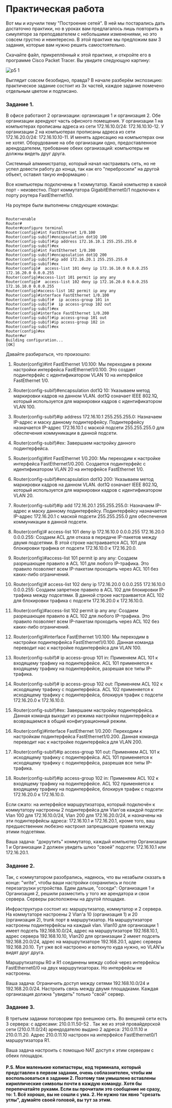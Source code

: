 # Практическая работа

Вот мы и изучили тему "Построение сетей". В ней мы постарались дать достаточно практики, но в уроках вам предлагалось лишь повторить в симуляторе за преподавателем с небольшими изменениями, но это совсем грустно и неинтересно. В этой практике мы предложим вам 3 задания, которые вам нужно решить самостоятельно.

Скачайте файл, прикреплённый к этой практике, и откройте его в программе Cisco Packet Tracer. Вы увидите следующую картину:


![p5 1](https://github.com/lexche/Testyp/assets/95694325/dbf1145a-9593-43c8-9dd1-48c481d66e72)


Выглядит совсем безобидно, правда? В начале разберём экспозицию: практическое задание состоит из 3х частей, каждое задание помечено отдельным цветом и подписано. 


### Задание 1.

В офисе работают 2 организации: организация 1 и организация 2. Обе организации арендуют часть офисного помещения. У организации 1 на компьютерах прописаны адреса из сети 172.16.10.0/24: 172.16.10.10-12. У организации 2 на компьютерах прописаны адреса из сети 172.16.20.0/24: 172.16.10.10-11. И менять адресацию на компьютерах они не хотят. Оборудование на обе организации одно, предоставленное арендодателем, требование обеих организаций: компьютеры не должны видеть друг друга.

Системный алминистратор, который начал настраивать сеть, но не успел довести работу до конца, так как его "перебросили" на другой объект, оставил такую информацию :

Все компьютеры подключены в 1 коммутатор. Какой компьютер в какой порт - неизвестно. Порт коммутатора GigabitEthernet0/1 подключен к порту роутера FastEthernet1\0. 

На роутере были выполнены следующие команды:

```

Router>enable
Router#
Router#configure tеrminаl
Router(config)#int FаstEthеrnet 1/0.100
Router(config-subif)#еncарsulatiоn dot1Q 100
Router(config-subif)#iр addrеss 172.16.10.1 255.255.255.0
Router(config-subif)#еx
Router(config)#int FаstEthеrnеt 1/0.200
Router(config-subif)#еncарsulation dot1Q 200
Router(config-subif)#iр аdd 172.16.20.1 255.255.255.0
Router(config-subif)#ex
Router(config)#  аccess-list 101 dеny ip 172.16.10.0 0.0.0.255 172.16.20.0 0.0.0.255
Router(config)#аccess-list 101 реrmit iр any any
Router(config)#  aссess-list 102 deny ip 172.16.20.0 0.0.0.255 172.16.10.0 0.0.0.255
Router(config)#aссess-list 102 permit ip any any
Router(config)#intеrface FаstEthеrnet 1/0.100
Router(config-subif)#  ip aссеss-group 101 in
Router(config-subif)#  ip aссеss-group 102 out
Router(config-subif)#ex
Router(config)#intеrface FаstEthernеt 1/0.200
Router(config-subif)#ip accеss-grоup 101 out
Router(config-subif)#ip access-grоup 102 in
Router(config-subif)#ex
Router(config)#ex
Router#wr
Building configuration...
[OK]

```

Давайте разбираться, что произошло:

1. Router(config)#int FastEthernet 1/0.100: Мы переходим в режим настройки интерфейса FastEthernet1/0.100.  Это создает подинтерфейс с идентификатором VLAN 10 на интерфейсе FastEthernet 1/0.

2. Router(config-subif)#encapsulation dot1Q 10: Указываем метод маркировки кадров на данном VLAN. dot1Q означает IEEE 802.1Q, который используется для маркировки кадров с идентификатором VLAN 100.

3. Router(config-subif)#ip address 172.16.10.1 255.255.255.0: Назначаем IP-адрес и маску данному подинтерфейсу. Подинтерфейсу назначается IP-адрес 172.16.10.1 с маской подсети 255.255.255.0 для обеспечения коммуникации в данной подсети.

4. Router(config-subif)#ex: Завершаем настройку данного подинтерфейса.
  

5. Router(config)#int FastEthernet 1/0.200: Мы переходим к настройке интерфейса FastEthernet1/0.200. Создается подинтерфейс с идентификатором VLAN 20 на интерфейсе FastEthernet 1/0.

6. Router(config-subif)#encapsulation dot1Q 200: Указываем метод маркировки кадров на данном VLAN. dot1Q означает IEEE 802.1Q, который используется для маркировки кадров с идентификатором VLAN 20.

7. Router(config-subif)#ip add 172.16.20.1 255.255.255.0: Назначаем IP-адрес и маску данному подинтерфейсу. Подинтерфейсу назначается IP-адрес 172.16.20.1 с маской подсети 255.255.255.0 для обеспечения коммуникации в данной подсети.

8. Router(config)#  access-list 101 deny ip 172.16.10.0 0.0.0.255 172.16.20.0 0.0.0.255: Создаем ACL для отказа в передаче IP-пакетов между двумя подсетями. В этой строке настраивается ACL 101 для блокировки трафика от подсети 172.16.10.0 к 172.16.20.0.

9. Router(config)#access-list 101 permit ip any any: Создаем разрешающее правило в ACL 101 для любого IP-трафика. Это правило позволяет всем IP-пакетам проходить через ACL 101 без каких-либо ограничений.

10. Router(config)#  access-list 102 deny ip 172.16.20.0 0.0.0.255 172.16.10.0 0.0.0.255: Создаем запретное правило в ACL 102 для блокировки IP-трафика между подсетями. В данной строке настраивается ACL 102 для блокировки трафика с подсети 172.16.20.0 к 172.16.10.0.

11. Router(config)#access-list 102 permit ip any any: Создаем разрешающее правило в ACL 102 для любого IP-трафика. Это правило позволяет всем IP-пакетам проходить через ACL 102 без каких-либо ограничений.

12. Router(config)#interface FastEthernet 1/0.100: Мы переходим в настройки подинтерфейса FastEthernet1/0.100. Данная команда переводит нас к настройке подинтерфейса для VLAN 100.

13. Router(config-subif)#  ip access-group 101 in: Применяем ACL 101 к входящему трафику на подинтерфейсе. ACL 101 применяется к входящему трафику на подинтерфейсе, разрешая все типы IP-трафика.

14. Router(config-subif)#  ip access-group 102 out: Применяем ACL 102 к исходящему трафику с подинтерфейса. ACL 102 применяется к исходящему трафику с подинтерфейса, блокируя трафик с подсети 172.16.20.0 к 172.16.10.0.

15. Router(config-subif)#ex: Завершаем настройку подинтерфейса. Данная команда выходит из режима настройки подинтерфейса и возвращаемся в общий конфигурационный режим.

16. Router(config)#interface FastEthernet 1/0.200: Переходим к настройкам подинтерфейса FastEthernet1/0.200. Данная команда переводит нас к настройке подинтерфейса для VLAN 200.

17. Router(config-subif)#ip access-group 101 out: Применяем ACL 101 к исходящему трафику с подинтерфейса.  ACL 101 применяется к исходящему трафику с подинтерфейса, разрешая все типы IP-трафика.

18. Router(config-subif)#ip access-group 102 in: Применяем ACL 102 к входящему трафику на подинтерфейсе. ACL 102 применяется к входящему трафику на подинтерфейсе, блокируя трафик с подсети 172.16.20.0 к 172.16.10.0.


Если сжато: на интерфейсе маршрутизатора, который подключён к коммутатору настроены 2 подинтерфейса для Vlan'ов каждой подсети: Vlan 100 для 172.16.10.0/24, Vlan 200 для 172.16.20.0/24, и назначены на эти подинтерфейсы адреса: 172.16.10.1 и 172.16.20.1, кроме того, ваш предшественник любезно настроил запрещающие правила между этими подсетями.

Ваша задача: "докрутить" коммутатор, каждый компьютер Организации 1 и Организации 2 должен увидеть шлюз "своей" подсети: 172.16.10.1 или 172.16.20.1.



### Задание 2.

Так, с коммутатором разобрались, надеюсь, что вы незабыли сказать в конце: "write", чтобы ваши настройки сохранились и после перезагрузки устройства. Едем дальше, "соседи": Организация 1 и Организация 2, решили разместить у того же арендатора и свои сервера. Серверы расположены на другой площадке. 

Инфраструктура состоит из: маршрутизатор, коммутатор и 2 сервера. На коммутаторе настроены 2 Vlan'а 10 (организация 1) и 20 (организация 2), trunk порт в маршрутизатор. На маршрутизаторе настроены подинтерфейсы на каждый vlan. Vlan10 для организации 1 имеет подсеть 192.168.10.0/24, адрес на маршрутизаторе 192.168.10.1, адрес сервера 192.168.10.10, Vlan20 для организации 2 имеет подсеть 192.168.20.0/24, адрес на маршрутизаторе 192.168.20.1, адрес сервера 192.168.20.10. Тут уже всё настроено и воткнуто куда нужно, но VLAN'ы видят друг друга.

Маршрутизаторы R0 и R1 соединены между собой через интерфейсы FastEthernet0/0 на двух маршрутизаторах. Но интерфейсы не настроены.

Ваша задача: Ограничить доступ между сетями  192.168.10.0/24 и  192.168.20.0/24. Настроить связь между двумя площадками. Каждая организация должна "увидеть" только "свой" сервер.



### Задание 3.

В третьем задании поговорим про внешнюю сеть. Во внешней сети есть 3 сервера: с адресами: 210.0.11.50-52 . Так же из этой провайдерской сети (210.0.11.0/24) арендодателю выдано 2 адреса: 210.0.11.10 и 210.0.11.20. Адрес 210.0.11.10 настроен на интерфейсе FastEthernet0/1 маршрутизатора R1. 

Ваша задача настроить с помощью NAT доступ к этим серверам с обеих площадок.


#### P.S. Мои маленькие копипастеры, код терминала, который представлен в первом задании, очень соблазнителен, чтобы им воспользоваться в задании 2. Поэтому там умышлено вставлены кириллические символы почти в каждую команду. Хотя бы перепечатайте руками. Если вы прочитали это сообщение не сразу, то: 1. Всё хорошо, вы не сошли с ума. 2. Не нужно так явно "срезать углы", думайте своей головой, вы тут за этим.
